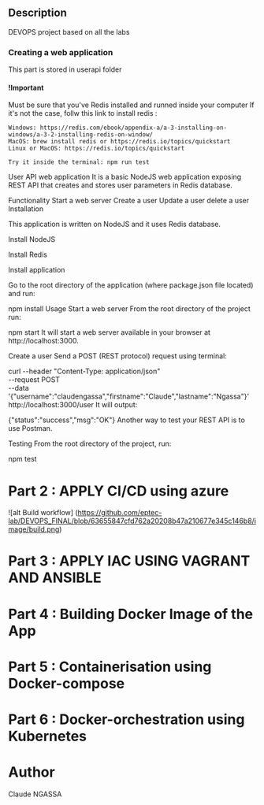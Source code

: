 

## Description

DEVOPS project based on all the labs

### Creating a web application

This part is stored in userapi folder 

#### !Important

Must be sure that you've Redis installed and runned inside your computer
If it's not the case, follw this link to install redis : 
    
    Windows: https://redis.com/ebook/appendix-a/a-3-installing-on-windows/a-3-2-installing-redis-on-window/
    MacOS: brew install redis or https://redis.io/topics/quickstart
    Linux or MacOS: https://redis.io/topics/quickstart

    Try it inside the terminal: npm run test



User API web application
It is a basic NodeJS web application exposing REST API that creates and stores user parameters in Redis database.

Functionality
Start a web server
Create a user
Update a user
delete a user
Installation


This application is written on NodeJS and it uses Redis database.

Install NodeJS

Install Redis

Install application

Go to the root directory of the application (where package.json file located) and run:

npm install 
Usage
Start a web server
From the root directory of the project run:

npm start
It will start a web server available in your browser at http://localhost:3000.

Create a user
Send a POST (REST protocol) request using terminal:

curl --header "Content-Type: application/json" \
  --request POST \
  --data '{"username":"claudengassa","firstname":"Claude","lastname":"Ngassa"}' \
  http://localhost:3000/user
It will output:

{"status":"success","msg":"OK"}
Another way to test your REST API is to use Postman.

Testing
From the root directory of the project, run:

npm test

# Part 2 : APPLY CI/CD using azure

![alt Build workflow] (https://github.com/eptec-lab/DEVOPS_FINAL/blob/63655847cfd762a20208b47a210677e345c146b8/image/build.png)


# Part 3 : APPLY IAC USING VAGRANT AND ANSIBLE

# Part 4 : Building Docker Image of the App

# Part 5 : Containerisation using  Docker-compose


# Part 6 : Docker-orchestration using Kubernetes

# Author

Claude NGASSA

